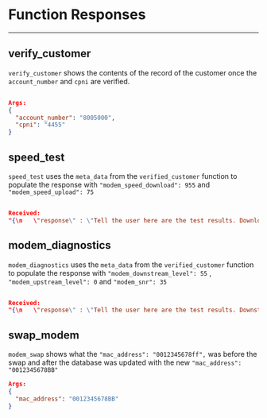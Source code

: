 # Function Responses
----------------------


verify_customer
-----------------

`verify_customer` shows the contents of the record of the customer once the `account_number` and `cpni` are verified.

```json

Args:
{
  "account_number": "8005000",
  "cpni": "4455"
}
```

speed_test
-----------------

`speed_test` uses the `meta_data` from the `verified_customer` function to populate the response with `"modem_speed_download": 955` and `"modem_speed_upload": 75`

```json

Received:
"{\n   \"response\" : \"Tell the user here are the test results. Download speed: 955 megabits, Upload speed: 75 megabits\"\n}\n"
```

modem_diagnostics
-------------------

`modem_diagnostics` uses the `meta_data` from the `verified_customer` function to populate the response with `"modem_downstream_level": 55` , `"modem_upstream_level": 0` and `"modem_snr": 35`

```json

Received:
"{\n   \"response\" : \"Tell the user here are the test results. Downstream level: 55, Upstream level: 0, Modem SNR: 35\"\n}\n"
```

swap_modem
------------

`modem_swap` shows what the `"mac_address": "0012345678ff",` was before the swap and after the database was updated with the new `"mac_address": "0012345678BB"`

```json
Args:
{
  "mac_address": "0012345678BB"
}


```




